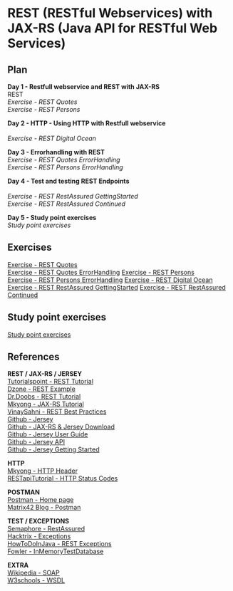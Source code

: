 # REST (RESTful Webservices) with JAX-RS (Java API for RESTful Web Services)

## Plan

**Day 1 - Restfull webservice and REST with JAX-RS**<br>
REST<br>
*Exercise - REST Quotes*<br>
*Exercise - REST Persons*<br>

**Day 2 - HTTP - Using HTTP with Restfull webservice**<br>
<br>
*Exercise - REST Digital Ocean*<br>

**Day 3 - Errorhandling with REST**<br>
*Exercise - REST Quotes ErrorHandling*<br>
*Exercise - REST Persons ErrorHandling*<br>

**Day 4 - Test and testing REST Endpoints**<br>
<br>
*Exercise - REST RestAssured GettingStarted*<br>
*Exercise - REST RestAssured Continued*<br>

**Day 5 - Study point exercises**<br>
*Study point exercises*

## Exercises 
[Exercise - REST Quotes](https://drive.google.com/open?id=13iWLS-XQZLtalNf-6ER3uJwyaPy0rw-OACC7Z6Tv7N8)<br>
[Exercise - REST Quotes ErrorHandling](https://drive.google.com/open?id=1R8w8CfN12ZHJAqb7nK9ZApsqDTMZsIRBvHJSc1m9cPY)
[Exercise - REST Persons](https://drive.google.com/open?id=10UpxEHPBtdMpnlwVjVI-wNkoEAuoglD2HY_ofKo5yxI)<br>
[Exercise - REST Persons ErrorHandling](https://drive.google.com/open?id=1VD-_3QHWrP-asOArc786JGAtlVkjhu6Iaj8UHfWByyg)
[Exercise - REST Digital Ocean](https://drive.google.com/open?id=1D92Eynuh4YmIttOUWJtgmcWiTl9t1hWFdsJaYQgKI_E)<br>
[Exercise - REST RestAssured GettingStarted](https://drive.google.com/open?id=13JAp6RUOozBKfK5-Cxr8L2z49wypqb2_N38XcmtFRtM)
[Exercise - REST RestAssured Continued](https://drive.google.com/open?id=1mMnFJgoCo2_Lgomwckz8RDttu9VV4a-_SE2xoGQOk5Y)

## Study point exercises
[Study point exercises](https://drive.google.com/open?id=1aqJx93Y9fROeYq6xbneWoBstVeDXIn00vimT0AWqaPk)

## References 
**REST / JAX-RS / JERSEY**<br>
<a href="https://www.tutorialspoint.com/restful/index.htm" target="_blank">Tutorialspoint - REST Tutorial</a><br>
<a href="https://dzone.com/articles/build-rest-service-netbeans-7" target="_blank">Dzone - REST Example</a><br>
<a href="http://www.drdobbs.com/web-development/restful-web-services-a-tutorial/240169069?pgno=1" target="_blank">Dr.Doobs - REST Tutorial</a><br>
<a href="http://www.mkyong.com/tutorials/jax-rs-tutorials/" target="_blank">Mkyong - JAX-RS Tutorial</a><br>
<a href="http://www.vinaysahni.com/best-practices-for-a-pragmatic-restful-api" target="_blank">VinaySahni - REST Best Practices</a><br>
<a href="https://jersey.github.io/#d0e2822" target="_blank">Github - Jersey</a><br>
<a href="https://jersey.github.io/download.html" target="_blank">Github - JAX-RS & Jersey Download</a><br>
<a href="https://jersey.github.io/documentation/latest/index.html" target="_blank">Github - Jersey User Guide</a><br>
<a href="https://jersey.github.io/apidocs/latest/jersey/index.html" target="_blank">Github - Jersey API</a><br>
<a href="https://jersey.github.io/documentation/latest/getting-started.html" target="_blank">Github - Jersey Getting Started</a><br>

**HTTP**<br>
<a href="http://www.mkyong.com/webservices/jax-rs/get-http-header-in-jax-rs/" target="_blank">Mkyong - HTTP Header</a><br>
<a href="http://www.restapitutorial.com/httpstatuscodes.html" target="_blank">RESTapiTutorial - HTTP Status Codes</a><br>

**POSTMAN**<br>
<a href="https://www.getpostman.com/" target="_blank">Postman - Home page</a><br>
<a href="https://blog.matrix42.com/2016/08/08/api-testing-postman-part-1/" target="_blank">Matrix42 Blog - Postman</a><br>

**TEST / EXCEPTIONS**<br>
<a href="https://semaphoreci.com/community/tutorials/testing-rest-endpoints-using-rest-assured" target="_blank">Semaphore - RestAssured</a><br>
<a href="http://www.hacktrix.com/checked-and-unchecked-exceptions-in-java" target="_blank">Hacktrix - Exceptions</a><br>
<a href="http://howtodoinjava.com/resteasy/exception-handling-in-jax-rs-resteasy-with-exceptionmapper/" target="_blank">HowToDoInJava - REST Exceptions</a><br>
<a href="https://www.martinfowler.com/bliki/InMemoryTestDatabase.html" target="_blank">Fowler - InMemoryTestDatabase</a><br>

**EXTRA**<br>
<a href="https://en.wikipedia.org/wiki/SOAP" target="_blank">Wikipedia - SOAP</a><br>
<a href="https://www.w3schools.com/xml/xml_wsdl.asp" target="_blank">W3schools - WSDL</a><br>